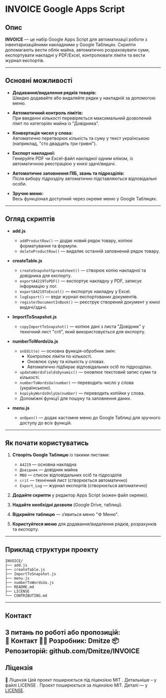 # INVOICE Google Apps Script

## Опис

**INVOICE** — це набір Google Apps Script для автоматизації роботи з інвентаризаційними накладними у Google Таблицях. Скрипти допомагають вести облік майна, автоматично розраховувати суми, експортувати накладні у PDF/Excel, контролювати ліміти та вести журнал експортів.

---

## Основні можливості

- **Додавання/видалення рядків товарів:**  
  Швидко додавайте або видаляйте рядки у накладній за допомогою меню.

- **Автоматичний контроль лімітів:**  
  При введенні кількості перевіряється максимальний дозволений ліміт по категоріях майна із "Довідника".

- **Конвертація чисел у слова:**  
  Автоматично перетворює кількість та суму у текст українською (наприклад, "сто двадцять три гривні").

- **Експорт накладної:**  
  Генеруйте PDF чи Excel-файл накладної одним кліком, із автоматичною реєстрацією у книзі здачі/видачі.

- **Автоматичне заповнення ПІБ, звань та підрозділів:**  
  Після вибору підрозділу автоматично підставляються відповідальні особи.

- **Зручне меню:**  
  Весь функціонал доступний через окреме меню у Google Таблицях.

---

## Огляд скриптів

- **add.js**  
  - `addProductRow()` — додає новий рядок товару, копіює форматування та формули.
  - `deleteProductRow()` — видаляє останній заповнений рядок товару.

- **createTable.js**  
  - `createSnapshotSpreadsheet()` — створює копію накладної та довідника для експорту.
  - `exportA4219ToPDF()` — експортує накладну у PDF, записує інформацію у лог.
  - `exportA4219ToExcel()` — експортує накладну у Excel.
  - `logExport()` — веде журнал експортованих документів.
  - `registerDocumentInBook()` — реєструє створений документ у книзі видачі/здачі.

- **ImportToSnapshot.js**  
  - `copyImportToSnapshot()` — копіює дані з листа "Довідник" у технічний лист "crit", який використовується для експорту.

- **numberToWordsUa.js**  
  - `onEdit(e)` — основна функція-обробник змін:  
    - Контролює ліміти по кількості.
    - Оновлює суму та кількість у словах.
    - Автоматично підбирає відповідальних осіб по підрозділах.
  - `updateWordsFieldsDynamic()` — оновлює текстовий запис суми та кількості.
  - `numberToWordsUa(number)` — переводить число у слова (українською).
  - `kopiykyWordsOnlyUa(number)` — переводить копійки у слова.
  - Допоміжні функції для пошуку та заповнення даних.

- **menu.js**  
  - `onOpen()` — додає кастомне меню до Google Таблиці для зручного доступу до всіх функцій.

---

## Як почати користуватись

1. **Створіть Google Таблицю** із такими листами:
    - `А4219` — основна накладна
    - `Довідник` — довідник майна
    - `МВО` — список відповідальних осіб та підрозділів
    - `crit` — технічний лист (створюється автоматично)
    - `Export_Log` — журнал експортів (створюється автоматично)

2. **Додайте скрипти** у редактор Apps Script (кожен файл окремо).

3. **Надайте необхідні дозволи** (Google Drive, таблиці).

4. **Відкрийте таблицю** — з’явиться меню "⚙️ Меню".

5. **Користуйтеся меню** для додавання/видалення рядків, розрахунків та експорту.

---

## Приклад структури проекту

```
INVOICE/
├── add.js
├── createTable.js
├── ImportToSnapshot.js
├── menu.js
├── numberToWordsUa.js
├── README.md
├── LICENSE
└── CONTRIBUTING.md
```

---

## Контакт

З питань по роботі або пропозицій:  
🤝 Контакт
🧑‍💻 Розробник: Dmitze
📦 Репозиторій: github.com/Dmitze/INVOICE
---

## Ліцензія
📄 Ліцензія
Цей проект поширюється під ліцензією MIT .
Детальніше – у файлі LICENSE . 
Проєкт поширюється за ліцензією MIT. Деталі — у [LICENSE](LICENSE).
